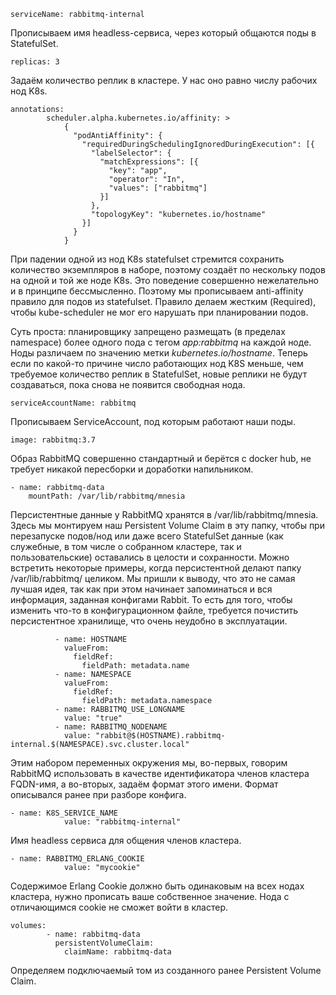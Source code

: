 
```
serviceName: rabbitmq-internal
```

 
Прописываем имя headless-сервиса, через который общаются поды в StatefulSet.  
  

```
replicas: 3
```

  
Задаём количество реплик в кластере. У нас оно равно числу рабочих нод K8s.  
  

```
annotations:
        scheduler.alpha.kubernetes.io/affinity: >
            {
              "podAntiAffinity": {
                "requiredDuringSchedulingIgnoredDuringExecution": [{
                  "labelSelector": {
                    "matchExpressions": [{
                      "key": "app",
                      "operator": "In",
                      "values": ["rabbitmq"]
                    }]
                  },
                  "topologyKey": "kubernetes.io/hostname"
                }]
              }
            }
```

  
При падении одной из нод K8s statefulset стремится сохранить количество экземпляров в наборе, поэтому создаёт по нескольку подов на одной и той же ноде K8s. Это поведение совершенно нежелательно и в принципе бессмысленно. Поэтому мы прописываем anti-affinity правило для подов из statefulset. Правило делаем жестким (Required), чтобы kube-scheduler не мог его нарушать при планировании подов.  
  
Суть проста: планировщику запрещено размещать (в пределах namespace) более одного пода с тегом _app:rabbitmq_ на каждой ноде. Ноды различаем по значению метки _kubernetes.io/hostname_. Теперь если по какой-то причине число работающих нод K8S меньше, чем требуемое количество реплик в StatefulSet, новые реплики не будут создаваться, пока снова не появится свободная нода.  
  

```
serviceAccountName: rabbitmq
```

  
Прописываем ServiceAccount, под которым работают наши поды.  
  

```
image: rabbitmq:3.7
```

  
Образ RabbitMQ совершенно стандартный и берётся с docker hub, не требует никакой пересборки и доработки напильником.  
  

```
- name: rabbitmq-data
    mountPath: /var/lib/rabbitmq/mnesia

```

  
Персистентные данные у RabbitMQ хранятся в /var/lib/rabbitmq/mnesia. Здесь мы монтируем наш Persistent Volume Claim в эту папку, чтобы при перезапуске подов/нод или даже всего StatefulSet данные (как служебные, в том числе о собранном кластере, так и пользовательские) оставались в целости и сохранности. Можно встретить некоторые примеры, когда персистентной делают папку /var/lib/rabbitmq/ целиком. Мы пришли к выводу, что это не самая лучшая идея, так как при этом начинает запоминаться и вся информация, заданная конфигами Rabbit. То есть для того, чтобы изменить что-то в конфигурационном файле, требуется почистить персистентное хранилище, что очень неудобно в эксплуатации.  
  

```
          - name: HOSTNAME
            valueFrom:
              fieldRef:
                fieldPath: metadata.name
          - name: NAMESPACE
            valueFrom:
              fieldRef:
                fieldPath: metadata.namespace
          - name: RABBITMQ_USE_LONGNAME
            value: "true"
          - name: RABBITMQ_NODENAME
            value: "rabbit@$(HOSTNAME).rabbitmq-internal.$(NAMESPACE).svc.cluster.local"

```

  
Этим набором переменных окружения мы, во-первых, говорим RabbitMQ использовать в качестве идентификатора членов кластера FQDN-имя, а во-вторых, задаём формат этого имени. Формат описывался ранее при разборе конфига.  
  

```
- name: K8S_SERVICE_NAME
            value: "rabbitmq-internal"
```

  
Имя headless сервиса для общения членов кластера.  
  

```
- name: RABBITMQ_ERLANG_COOKIE
            value: "mycookie"
```

  
Содержимое Erlang Cookie должно быть одинаковым на всех нодах кластера, нужно прописать ваше собственное значение. Нода с отличающимся cookie не сможет войти в кластер.  
  

```
volumes:
        - name: rabbitmq-data
          persistentVolumeClaim:
            claimName: rabbitmq-data
```

  
Определяем подключаемый том из созданного ранее Persistent Volume Claim.
